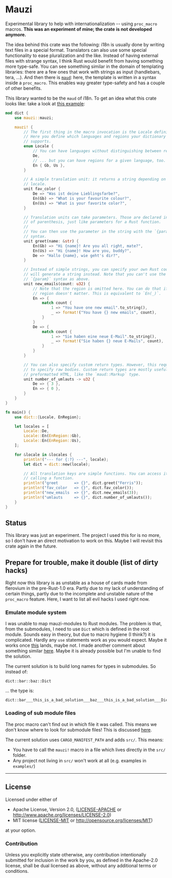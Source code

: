 Mauzi
=====

Experimental library to help with internationalization -- using `proc_macro` macros. **This was an experiment of mine; the crate is not developed anymore.**

The idea behind this crate was the following: i18n is usually done by writing text files in a special format. Translators can also use some special functionality to ease pluralization and the like. Instead of having external files with strange syntax, I think Rust would benefit from having something more type-safe. You can see something similar in the domain of templating libraries: there are a few ones that work with strings as input (handlebars, tera, ...). And then there is [`maud`](https://github.com/lfairy/maud): here, the template is written in a syntax inside a `proc_macro`. This enables way greater type-safety and has a couple of other benefits. 

This library wanted to be the `maud` of i18n. To get an idea what this crate looks like: take a look at [this example](https://github.com/LukasKalbertodt/mauzi/blob/master/examples/full.rs):

```rust
mod dict {
    use mauzi::mauzi;

    mauzi! {
        // The first thing in the macro invocation is the Locale definition.
        // Here you define which languages and regions your dictionary
        // supports.
        enum Locale {
            // You can have languages without distinguishing between regions...
            De,
            // ... but you can have regions for a given language, too.
            En { Gb, Us },
        }

        // A simple translation unit: it returns a string depending on the
        // locale.
        unit fav_color {
            De => "Was ist deine Lieblingsfarbe?",
            En(Gb) => "What is your favourite colour?",
            En(Us) => "What is your favorite color?",
        }

        // Translation units can take parameters. Those are declared in a pair
        // of parenthesis, just like parameters for a Rust function.
        //
        // You can then use the parameter in the string with the `{param}`
        // syntax.
        unit greet(name: &str) {
            En(Gb) => "Hi {name}! Are you all right, mate?",
            En(Us) => "Hi {name}! How are you, buddy?",
            De => "Hallo {name}, wie geht's dir?",
        }

        // Instead of simple strings, you can specify your own Rust code which
        // will generate a string instead. Note that you can't use the fancy
        // `{param}` syntax as above.
        unit new_emails(count: u32) {
            // Note that the region is omitted here. You can do that if the
            // region doesn't matter. This is equivalent to `En(_)`.
            En => {
                match count {
                    1 => "You have one new email".to_string(),
                    _ => format!("You have {} new emails", count),
                }
            }
            De => {
                match count {
                    1 => "Sie haben eine neue E-Mail".to_string(),
                    _ => format!("Sie haben {} neue E-Mails", count),
                }
            }
        }

        // You can also specify custom return types. However, this requires you
        // to specify raw bodies. Custom return types are mostly useful for
        // preformatted HTML, like the `maud::Markup` type.
        unit number_of_umlauts -> u32 {
            De => { 3 },
            En => { 0 },
        }
    }
}

fn main() {
    use dict::{Locale, EnRegion};

    let locales = [
        Locale::De,
        Locale::En(EnRegion::Gb),
        Locale::En(EnRegion::Us),
    ];

    for &locale in &locales {
        println!("--- for {:?} ---", locale);
        let dict = dict::new(locale);

        // All translation keys are simple functions. You can access it like
        // calling a function.
        println!("greet       => {}", dict.greet("Ferris"));
        println!("fav_color   => {}", dict.fav_color());
        println!("new_emails  => {}", dict.new_emails(3));
        println!("umlauts     => {}", dict.number_of_umlauts());
    }
}
```


## Status

This library was just an experiment. The project I used this for is no more, 
so I don't have an direct motivation to work on this. Maybe I will revisit 
this crate again in the future.


## Prepare for trouble, make it double (list of dirty hacks)

Right now this library is as unstable as a house of cards made from flerovium
in the pre-Rust-1.0 era. Partly due to my lack of understanding of certain
things, partly due to the incomplete and unstable nature of the `proc_macro`
feature. Here, I want to list all evil hacks I used right now.


### Emulate module system

I was unable to map mauzi-modules to Rust modules. The problem is that, from
the submodules, I need to use `Dict` which is defined in the root module.
Sounds easy in theory, but due to macro hygiene (I think?) it is complicated.
Hardly any `use` statements work as you would expect. Maybe it works once
[this][1] lands, maybe not. I made another comment about something similar
[here][2]. Maybe it is already possible but I'm unable to find the solution.

The current solution is to build long names for types in submodules. So
instead of:

```
dict::bar::baz::Dict
```
... the type is:

```
dict::bar___this_is_a_bad_solution___baz___this_is_a_bad_solution___Dict
```

[1]: https://github.com/rust-lang/rfcs/issues/959
[2]: https://github.com/rust-lang/rust/issues/38356#issuecomment-323734922


### Loading of sub module files

The proc macro can't find out in which file it was called. This means we don't
know where to look for submodule files! This is discussed [here][3].

The current solution uses `CARGO_MANIFEST_PATH` and adds `src/`. This means:

- You have to call the `mauzi!` macro in a file which lives directly in the
  `src/` folder.
- Any project not living in `src/` won't work at all (e.g. examples in
  `examples/`)

[3]: https://github.com/rust-lang/rust/issues/38546


---

## License

Licensed under either of

 * Apache License, Version 2.0, ([LICENSE-APACHE](LICENSE-APACHE) or http://www.apache.org/licenses/LICENSE-2.0)
 * MIT license ([LICENSE-MIT](LICENSE-MIT) or http://opensource.org/licenses/MIT)

at your option.

### Contribution

Unless you explicitly state otherwise, any contribution intentionally submitted
for inclusion in the work by you, as defined in the Apache-2.0 license, shall
be dual licensed as above, without any additional terms or conditions.
